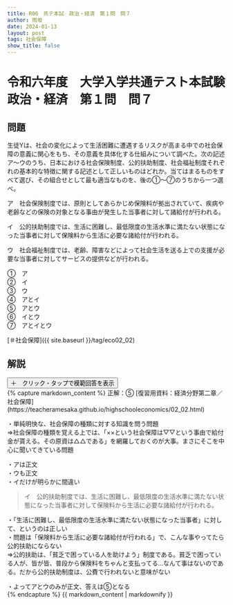 ```yaml
---
title: R06　共テ本試　政治・経済　第１問　問７
author: 雨坂
date: 2024-01-13
layout: post
tags: 社会保障
show_title: false
---
```

  
# 令和六年度　大学入学共通テスト本試験　政治・経済　第１問　問７  
  
## 問題  
生徒Yは、社会の変化によって生活困難に遭遇するリスクが高まる中での社会保障の意義に関心をもち、その意義を具体化する仕組みについて調べた。次の記述ア〜ウのうち、日本における社会保険制度、公的扶助制度、社会福祉制度それぞれの基本的な特徴に関する記述として正しいものはどれか。当てはまるものをすべて選び、その組合せとして最も適当なものを、後の①〜⑦のうちから一つ選べ。  
  
ア　社会保険制度では、原則としてあらかじめ保険料が拠出されていて、疾病や老齢などの保険の対象となる事由が発生した当事者に対して諸給付が行われる。  
  
イ　公的扶助制度では、生活に困難し、最低限度の生活水準に満たない状態になった当事者に対して保険料から生活に必要な諸給付が行われる。  
  
ウ　社会福祉制度では、老齢、障害などによって社会生活を送る上での支援が必要な当事者に対してサービスの提供などが行われる。  
  
①　ア  
②　イ  
③　ウ  
④　アとイ  
⑤　アとウ  
⑥　イとウ  
⑦　アとイとウ  
  
[＃社会保障]({{ site.baseurl }}/tag/eco02_02)  
  
## 解説  
<div class="collapsible">
  <button class="collapsible-button">＋　クリック・タップで模範回答を表示</button>
  <div class="collapsible-content">
    {% capture markdown_content %}
正解：⑤  
[復習用資料：経済分野第二章／社会保障](https://teacheramesaka.github.io/highschooleconomics/02_02.html)  
  
・単純明快な、社会保障の種類に対する知識を問う問題  
⇒社会保障の種類を覚える上では、「××という社会保障は▽▽という事由で給付金が貰える。その原資は△△である」を網羅しておくのが大事。まさにそこを中心に聞いてきている問題  
  
・アは正文  
・ウも正文  
・イだけが明らかに間違い  
  
>イ　公的扶助制度では、生活に困難し、最低限度の生活水準に満たない状態になった当事者に対して保険料から生活に必要な諸給付が行われる。  
  
・「生活に困難し、最低限度の生活水準に満たない状態になった当事者」に対して、というのは正しい  
・問題は「保険料から生活に必要な諸給付が行われる」で、こんな事やってたら公的扶助にならない  
⇒公的扶助は、「貧乏で困っている人を助けよう」制度である。貧乏で困っている人が、皆が皆、普段から保険料をちゃんと支払ってる…なんて事はないのである。だから公的扶助制度は、公費で行われないと意味がない  
  
・よってアとウのみが正文、答えは⑤となる  
    {% endcapture %}
    {{ markdown_content | markdownify }}
  </div>
</div>
